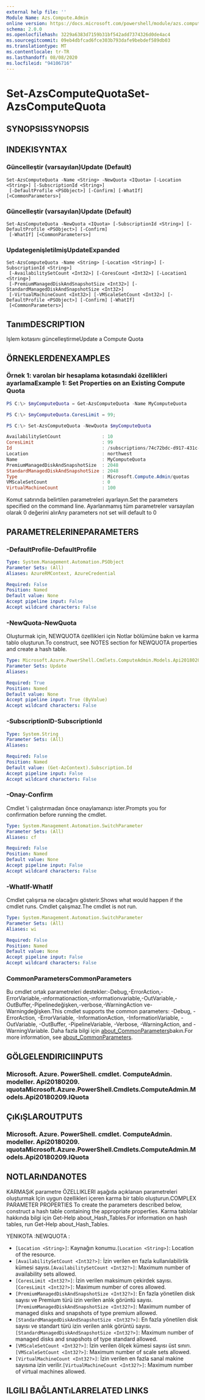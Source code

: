 ```yaml
---
external help file: ''
Module Name: Azs.Compute.Admin
online version: https://docs.microsoft.com/powershell/module/azs.compute.admin/set-azscomputequota
schema: 2.0.0
ms.openlocfilehash: 3229a6383d7159b31bf542add7374326d0de4ac4
ms.sourcegitcommit: 09eb4dbfcad6fce303b793dafe9bebdef589db03
ms.translationtype: MT
ms.contentlocale: tr-TR
ms.lasthandoff: 08/08/2020
ms.locfileid: "94106716"
---
```

# <span data-ttu-id="c24ce-101">Set-AzsComputeQuota</span><span class="sxs-lookup"><span data-stu-id="c24ce-101">Set-AzsComputeQuota</span></span>

## <span data-ttu-id="c24ce-102">SYNOPSIS</span><span class="sxs-lookup"><span data-stu-id="c24ce-102">SYNOPSIS</span></span>


## <span data-ttu-id="c24ce-103">INDEKI</span><span class="sxs-lookup"><span data-stu-id="c24ce-103">SYNTAX</span></span>

### <span data-ttu-id="c24ce-104">Güncelleştir (varsayılan)</span><span class="sxs-lookup"><span data-stu-id="c24ce-104">Update (Default)</span></span>
```
Set-AzsComputeQuota -Name <String> -NewQuota <IQuota> [-Location <String>] [-SubscriptionId <String>]
 [-DefaultProfile <PSObject>] [-Confirm] [-WhatIf] [<CommonParameters>]
```

### <span data-ttu-id="c24ce-105">Güncelleştir (varsayılan)</span><span class="sxs-lookup"><span data-stu-id="c24ce-105">Update (Default)</span></span>
```
Set-AzsComputeQuota -NewQuota <IQuota> [-SubscriptionId <String>] [-DefaultProfile <PSObject>] [-Confirm]
 [-WhatIf] [<CommonParameters>]
```

### <span data-ttu-id="c24ce-106">Updategenişletilmiş</span><span class="sxs-lookup"><span data-stu-id="c24ce-106">UpdateExpanded</span></span>
```
Set-AzsComputeQuota -Name <String> [-Location <String>] [-SubscriptionId <String>]
 [-AvailabilitySetCount <Int32>] [-CoresCount <Int32>] [-Location1 <String>]
 [-PremiumManagedDiskAndSnapshotSize <Int32>] [-StandardManagedDiskAndSnapshotSize <Int32>]
 [-VirtualMachineCount <Int32>] [-VMScaleSetCount <Int32>] [-DefaultProfile <PSObject>] [-Confirm] [-WhatIf]
 [<CommonParameters>]
```
## <span data-ttu-id="c24ce-107">Tanım</span><span class="sxs-lookup"><span data-stu-id="c24ce-107">DESCRIPTION</span></span>
<span data-ttu-id="c24ce-108">Işlem kotasını güncelleştirme</span><span class="sxs-lookup"><span data-stu-id="c24ce-108">Update a Compute Quota</span></span>

## <span data-ttu-id="c24ce-109">ÖRNEKLERDEN</span><span class="sxs-lookup"><span data-stu-id="c24ce-109">EXAMPLES</span></span>

### <span data-ttu-id="c24ce-110">Örnek 1: varolan bir hesaplama kotasındaki özellikleri ayarlama</span><span class="sxs-lookup"><span data-stu-id="c24ce-110">Example 1: Set Properties on an Existing Compute Quota</span></span>
```powershell
PS C:\> $myComputeQuota = Get-AzsComputeQuota -Name MyComputeQuota

PS C:\> $myComputeQuota.CoresLimit = 99; 

PS C:\> Set-AzsComputeQuota -NewQuota $myComputeQuota

AvailabilitySetCount               : 10
CoresLimit                         : 99
Id                                 : /subscriptions/74c72bdc-d917-431c-a377-8ca80f4238a0/providers/Microsoft.Compute.Admin/locations/northwest/quotas/MyComputeQuota
Location                           : northwest
Name                               : MyComputeQuota
PremiumManagedDiskAndSnapshotSize  : 2048
StandardManagedDiskAndSnapshotSize : 2048
Type                               : Microsoft.Compute.Admin/quotas
VMScaleSetCount                    : 0
VirtualMachineCount                : 100
```

<span data-ttu-id="c24ce-111">Komut satırında belirtilen parametreleri ayarlayın.</span><span class="sxs-lookup"><span data-stu-id="c24ce-111">Set the parameters specified on the command line.</span></span>
<span data-ttu-id="c24ce-112">Ayarlanmamış tüm parametreler varsayılan olarak 0 değerini alır</span><span class="sxs-lookup"><span data-stu-id="c24ce-112">Any parameters not set will default to 0</span></span>

## <span data-ttu-id="c24ce-113">PARAMETRELERINE</span><span class="sxs-lookup"><span data-stu-id="c24ce-113">PARAMETERS</span></span>

### <span data-ttu-id="c24ce-114">-DefaultProfile</span><span class="sxs-lookup"><span data-stu-id="c24ce-114">-DefaultProfile</span></span>


```yaml
Type: System.Management.Automation.PSObject
Parameter Sets: (All)
Aliases: AzureRMContext, AzureCredential

Required: False
Position: Named
Default value: None
Accept pipeline input: False
Accept wildcard characters: False

```

### <span data-ttu-id="c24ce-115">-NewQuota</span><span class="sxs-lookup"><span data-stu-id="c24ce-115">-NewQuota</span></span>
<span data-ttu-id="c24ce-116">Oluşturmak için, NEWQUOTA özellikleri için Notlar bölümüne bakın ve karma tablo oluşturun.</span><span class="sxs-lookup"><span data-stu-id="c24ce-116">To construct, see NOTES section for NEWQUOTA properties and create a hash table.</span></span>

```yaml
Type: Microsoft.Azure.PowerShell.Cmdlets.ComputeAdmin.Models.Api20180209.IQuota
Parameter Sets: Update
Aliases:

Required: True
Position: Named
Default value: None
Accept pipeline input: True (ByValue)
Accept wildcard characters: False

```

### <span data-ttu-id="c24ce-117">-SubscriptionID</span><span class="sxs-lookup"><span data-stu-id="c24ce-117">-SubscriptionId</span></span>


```yaml
Type: System.String
Parameter Sets: (All)
Aliases:

Required: False
Position: Named
Default value: (Get-AzContext).Subscription.Id
Accept pipeline input: False
Accept wildcard characters: False

```

### <span data-ttu-id="c24ce-118">-Onay</span><span class="sxs-lookup"><span data-stu-id="c24ce-118">-Confirm</span></span>
<span data-ttu-id="c24ce-119">Cmdlet 'i çalıştırmadan önce onaylamanızı ister.</span><span class="sxs-lookup"><span data-stu-id="c24ce-119">Prompts you for confirmation before running the cmdlet.</span></span>

```yaml
Type: System.Management.Automation.SwitchParameter
Parameter Sets: (All)
Aliases: cf

Required: False
Position: Named
Default value: None
Accept pipeline input: False
Accept wildcard characters: False

```

### <span data-ttu-id="c24ce-120">-WhatIf</span><span class="sxs-lookup"><span data-stu-id="c24ce-120">-WhatIf</span></span>
<span data-ttu-id="c24ce-121">Cmdlet çalışırsa ne olacağını gösterir.</span><span class="sxs-lookup"><span data-stu-id="c24ce-121">Shows what would happen if the cmdlet runs.</span></span>
<span data-ttu-id="c24ce-122">Cmdlet çalışmaz.</span><span class="sxs-lookup"><span data-stu-id="c24ce-122">The cmdlet is not run.</span></span>

```yaml
Type: System.Management.Automation.SwitchParameter
Parameter Sets: (All)
Aliases: wi

Required: False
Position: Named
Default value: None
Accept pipeline input: False
Accept wildcard characters: False

```

### <span data-ttu-id="c24ce-123">CommonParameters</span><span class="sxs-lookup"><span data-stu-id="c24ce-123">CommonParameters</span></span>
<span data-ttu-id="c24ce-124">Bu cmdlet ortak parametreleri destekler:-Debug,-ErrorAction,-ErrorVariable,-ınformationaction,-ınformationvariable,-OutVariable,-OutBuffer,-Pipelinedeğişken,-verbose,-WarningAction ve-Warningdeğişken.</span><span class="sxs-lookup"><span data-stu-id="c24ce-124">This cmdlet supports the common parameters: -Debug, -ErrorAction, -ErrorVariable, -InformationAction, -InformationVariable, -OutVariable, -OutBuffer, -PipelineVariable, -Verbose, -WarningAction, and -WarningVariable.</span></span> <span data-ttu-id="c24ce-125">Daha fazla bilgi için [about_CommonParameters](http://go.microsoft.com/fwlink/?LinkID=113216)bakın.</span><span class="sxs-lookup"><span data-stu-id="c24ce-125">For more information, see [about_CommonParameters](http://go.microsoft.com/fwlink/?LinkID=113216).</span></span>

## <span data-ttu-id="c24ce-126">GÖLGELENDIRICI</span><span class="sxs-lookup"><span data-stu-id="c24ce-126">INPUTS</span></span>

### <span data-ttu-id="c24ce-127">Microsoft. Azure. PowerShell. cmdlet. ComputeAdmin. modeller. Api20180209. ıquota</span><span class="sxs-lookup"><span data-stu-id="c24ce-127">Microsoft.Azure.PowerShell.Cmdlets.ComputeAdmin.Models.Api20180209.IQuota</span></span>

## <span data-ttu-id="c24ce-128">ÇıKıŞLAR</span><span class="sxs-lookup"><span data-stu-id="c24ce-128">OUTPUTS</span></span>

### <span data-ttu-id="c24ce-129">Microsoft. Azure. PowerShell. cmdlet. ComputeAdmin. modeller. Api20180209. ıquota</span><span class="sxs-lookup"><span data-stu-id="c24ce-129">Microsoft.Azure.PowerShell.Cmdlets.ComputeAdmin.Models.Api20180209.IQuota</span></span>



## <span data-ttu-id="c24ce-130">NOTLARıNDA</span><span class="sxs-lookup"><span data-stu-id="c24ce-130">NOTES</span></span>

<span data-ttu-id="c24ce-131">KARMAŞıK parametre ÖZELLIKLERI aşağıda açıklanan parametreleri oluşturmak Için uygun özellikleri içeren karma bir tablo oluşturun.</span><span class="sxs-lookup"><span data-stu-id="c24ce-131">COMPLEX PARAMETER PROPERTIES To create the parameters described below, construct a hash table containing the appropriate properties.</span></span> <span data-ttu-id="c24ce-132">Karma tablolar hakkında bilgi için Get-Help about_Hash_Tables.</span><span class="sxs-lookup"><span data-stu-id="c24ce-132">For information on hash tables, run Get-Help about_Hash_Tables.</span></span>

<span data-ttu-id="c24ce-133">YENIKOTA <IQuota> :</span><span class="sxs-lookup"><span data-stu-id="c24ce-133">NEWQUOTA <IQuota>:</span></span> 
  - <span data-ttu-id="c24ce-134">`[Location <String>]`: Kaynağın konumu.</span><span class="sxs-lookup"><span data-stu-id="c24ce-134">`[Location <String>]`: Location of the resource.</span></span>
  - <span data-ttu-id="c24ce-135">`[AvailabilitySetCount <Int32?>]`: İzin verilen en fazla kullanılabilirlik kümesi sayısı.</span><span class="sxs-lookup"><span data-stu-id="c24ce-135">`[AvailabilitySetCount <Int32?>]`: Maximum number of availability sets allowed.</span></span>
  - <span data-ttu-id="c24ce-136">`[CoresLimit <Int32?>]`: İzin verilen maksimum çekirdek sayısı.</span><span class="sxs-lookup"><span data-stu-id="c24ce-136">`[CoresLimit <Int32?>]`: Maximum number of cores allowed.</span></span>
  - <span data-ttu-id="c24ce-137">`[PremiumManagedDiskAndSnapshotSize <Int32?>]`: En fazla yönetilen disk sayısı ve Premium türü izin verilen anlık görüntü sayısı.</span><span class="sxs-lookup"><span data-stu-id="c24ce-137">`[PremiumManagedDiskAndSnapshotSize <Int32?>]`: Maximum number of managed disks and snapshots of type premium allowed.</span></span>
  - <span data-ttu-id="c24ce-138">`[StandardManagedDiskAndSnapshotSize <Int32?>]`: En fazla yönetilen disk sayısı ve standart türü izin verilen anlık görüntü sayısı.</span><span class="sxs-lookup"><span data-stu-id="c24ce-138">`[StandardManagedDiskAndSnapshotSize <Int32?>]`: Maximum number of managed disks and snapshots of type standard allowed.</span></span>
  - <span data-ttu-id="c24ce-139">`[VMScaleSetCount <Int32?>]`: İzin verilen ölçek kümesi sayısı üst sınırı.</span><span class="sxs-lookup"><span data-stu-id="c24ce-139">`[VMScaleSetCount <Int32?>]`: Maximum number of scale sets allowed.</span></span>
  - <span data-ttu-id="c24ce-140">`[VirtualMachineCount <Int32?>]`: İzin verilen en fazla sanal makine sayısına izin verilir.</span><span class="sxs-lookup"><span data-stu-id="c24ce-140">`[VirtualMachineCount <Int32?>]`: Maximum number of virtual machines allowed.</span></span>

## <span data-ttu-id="c24ce-141">ILGILI BAĞLANTıLAR</span><span class="sxs-lookup"><span data-stu-id="c24ce-141">RELATED LINKS</span></span>

